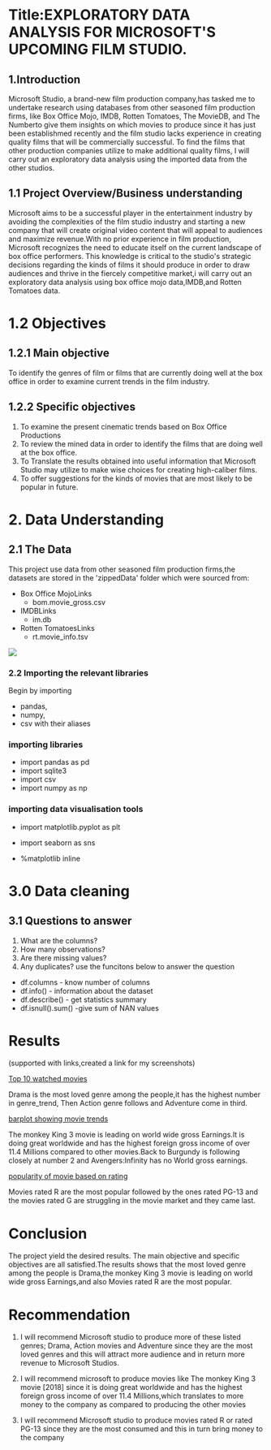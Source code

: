 # Title:EXPLORATORY DATA ANALYSIS FOR MICROSOFT'S UPCOMING FILM STUDIO.

## 1.Introduction
Microsoft Studio, a brand-new film production company,has tasked me to undertake research using databases from other seasoned film production firms, like Box Office Mojo, IMDB, Rotten Tomatoes, The MovieDB, and The Numberto give them insights on which movies to produce since it has just been  establishmed recently and the film studio lacks experience in creating quality films that will be commercially successful. To find the films that other production companies utilize to make additional quality films, I will carry out an exploratory data analysis using the imported data from the other studios.


## 1.1 Project Overview/Business understanding
Microsoft aims to be a successful player in the entertainment industry by avoiding the complexities of the film studio industry and starting a new company that will create original video content that will appeal to audiences and maximize revenue.With no prior experience in film production, Microsoft recognizes the need to educate itself on the current landscape of box office performers. This knowledge is critical to the studio's strategic decisions regarding the kinds of films it should produce in order to draw audiences and thrive in the fiercely competitive market,i will carry out an exploratory data analysis using box office mojo data,IMDB,and Rotten Tomatoes data.

# 1.2 Objectives

## 1.2.1 Main objective
To identify the genres of film or films that are currently doing well at the box office in order to examine current trends in the film industry.

## 1.2.2 Specific objectives
1. To examine the present cinematic trends based on Box Office Productions
2. To review the mined data  in order to identify the films that are doing well at the box office.
3. To Translate the results obtained into useful information that Microsoft Studio may utilize to make wise choices for creating high-caliber films.
4. To offer suggestions for the kinds of movies that are most likely to be popular  in future.

# 2. Data Understanding

## 2.1 The Data

This project use data from other seasoned film production firms,the datasets are stored in the 'zippedData' folder which were sourced from:

- Box Office MojoLinks
    - bom.movie_gross.csv
- IMDBLinks
    - im.db
- Rotten TomatoesLinks
    - rt.movie_info.tsv
<img src= "movie_data_erd.jpeg">


### 2.2 Importing the relevant libraries

Begin by importing 
+ pandas, 
+ numpy, 
+ csv
with their aliases
### importing libraries
* import pandas as pd 
* import sqlite3
* import csv
* import numpy as np
### importing data visualisation tools
* import matplotlib.pyplot as plt 
* import seaborn as sns

* %matplotlib inline

# 3.0 Data cleaning
## 3.1 Questions to answer
1. What are the columns?
2. How many observations?
3. Are there missing values?
4. Any duplicates?
use the funcitons below to answer the question
* df.columns - know number of columns
* df.info() - information about the dataset
* df.describe() - get statistics summary
* df.isnull().sum() -give sum of NAN values

# Results
(supported with links,created a link for my screenshots)


 [Top 10 watched movies](https://imgur.com/a/vhd9YZR)

Drama is the most loved genre among the people,it has the highest number in genre_trend, Then Action genre follows and Adventure come in third.

 [barplot showing movie trends](https://imgur.com/a/MZSYcca)
 
The monkey King 3 movie is  leading on world wide gross Earnings.It is doing great worldwide and has the highest foreign gross income of over 11.4 Millions compared to other movies.Back to Burgundy is  following closely at number 2 and Avengers:Infinity has no World gross earnings.

 [popularity of movie based on rating](https://imgur.com/a/qfpmBsx)

Movies rated R are the most popular followed by the ones rated PG-13 and the movies rated G are struggling in the movie market and they came last.

# Conclusion
The project yield the desired results. The main objective and specific objectives are all satisfied.The results shows that the most loved genre among the people is Drama,the monkey King 3 movie is leading on world wide gross Earnings,and also Movies rated R are the most popular.


# Recommendation
1. I will recommend Microsoft studio to produce more of these listed genres; Drama, Action movies and Adventure since they are the most loved genres and this will attract more audience and in return more revenue to Microsoft Studios.

2. I will recommend microsoft to produce movies like The monkey King 3 movie [2018] since it is doing great worldwide and has the highest foreign gross income of over 11.4 Millions,which translates to more money to the company as compared to producing the other movies

3. I will recommend Microsoft studio to produce movies rated R or rated PG-13 since they are the most consumed and this in turn bring money to the company




